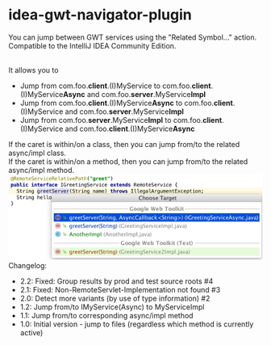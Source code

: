 # idea-gwt-navigator-plugin
    
You can jump between GWT services using the "Related Symbol..." action.
Compatible to the IntelliJ IDEA Community Edition.

<br>
It allows you to
<ul>
<li>Jump from com.foo.<b>client</b>.(I)MyService             to com.foo.<b>client</b>.(I)MyService<b>Async</b> and com.foo.<b>server</b>.MyService<b>Impl</b></li>
<li>Jump from com.foo.<b>client</b>.(I)MyService<b>Async</b> to com.foo.<b>client</b>.(I)MyService and com.foo.<b>server</b>.MyService<b>Impl</b></li>
<li>Jump from com.foo.<b>server</b>.MyService<b>Impl</b>  to com.foo.<b>client</b>.(I)MyService and com.foo.<b>client</b>.(I)MyService<b>Async</b></li>
</ul>
If the caret is within/on a class, then you can jump from/to the related async/impl class. <br>
If the caret is within/on a method, then you can jump from/to the related async/impl method.<br>

<img src="https://raw.githubusercontent.com/markiewb/idea-gwt-navigator-plugin/master/doc/screenshot3.png"/>
<br>
Changelog:
<ul>
<li> 2.2: Fixed: Group results by prod and test source roots #4</li>
<li> 2.1: Fixed: Non-RemoteServlet-Implementation not found #3</li>
<li> 2.0: Detect more variants (by use of type information) #2</li>
<li> 1.2: Jump from/to IMyService(Async) to MyServiceImpl</li>
<li> 1.1: Jump from/to corresponding async/impl method</li>
<li> 1.0: Initial version - jump to files (regardless which method is currently active)</li>
</ul>
